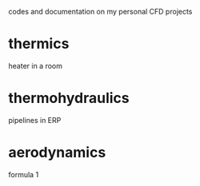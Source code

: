 codes and documentation on my personal CFD projects
# thermics
heater in a room
# thermohydraulics
pipelines in ERP
# aerodynamics
formula 1

